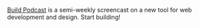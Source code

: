 [Build Podcast](http://build-podcast.com) is a semi-weekly screencast on a new tool for web development and design. Start building!